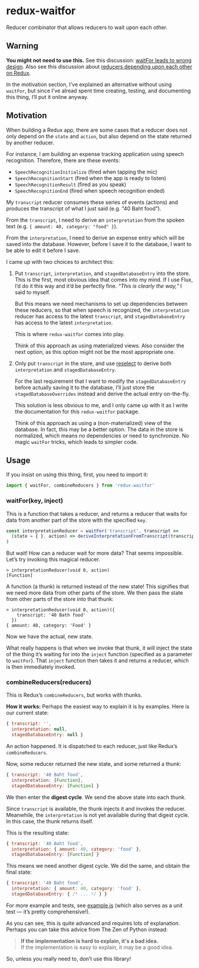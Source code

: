 
redux-waitfor
=============

Reducer combinator that allows reducers to wait upon each other.


Warning
-------

__You might not need to use this.__
See this discussion: [waitFor leads to wrong design](https://github.com/facebook/flux/issues/209).
Also see this discussion about [reducers depending upon each other on Redux](https://gist.github.com/gaearon/d77ca812015c0356654f#gistcomment-1466314).

In the motivation section, I’ve explained an alternative without using `waitFor`,
but since I’ve alread spent time creating, testing, and documenting this thing,
I’ll put it online anyway.


Motivation
----------

When building a Redux app, there are some cases that a reducer does not only
depend on the `state` and `action`, but also depend on the state returned by
another reducer.

For instance, I am building an expense tracking application using speech
recognition. Therefore, there are these events:

- `SpeechRecognitionInitialize` (fired when tapping the mic)
- `SpeechRecognitionStart` (fired when the app is ready to listen)
- `SpeechRecognitionResult` (fired as you speak)
- `SpeechRecognitionEnd` (fired when speech recognition ended)

My `transcript` reducer consumes these series of events (actions) and produces
the transcript of what I just said (e.g. “40 Baht food”).

From the `transcript`, I need to derive an `interpretation` from the spoken text
(e.g. `{ amount: 40, category: "food" }`).

From the `interpretation`, I need to derive an expense entry which will be saved
into the database.
However, before I save it to the database, I want to be able to edit it before I save.

I came up with two choices to architect this:

1. Put `transcript`, `interpretation`, and `stagedDatabaseEntry` into the store.
   This is the first, most obvious idea that comes into my mind.
   If I use Flux, I’d do it this way and it’d be perfectly fine.
   _“This is clearly the way,”_ I said to myself.

   But this means we need mechanisms to set up dependencies between these reducers,
   so that when speech is recognized, the `interpretation` reducer has access
   to the latest `transcript`, and `stagedDatabaseEntry` has access to the
   latest `interpretation`.

   This is where `redux-waitfor` comes into play.

   Think of this approach as using materialized views.
   Also consider the next option, as this option might not be the most appropriate one.

2. Only put `transcript` in the store, and use [reselect](https://github.com/rackt/reselect)
   to derive both `interpretation` and `stagedDatabaseEntry`.

   For the last requirement that I want to modify the `stagedDatabaseEntry` before
   actually saving it to the database, I’ll just store the `stagedDatabaseOverrides`
   instead and derive the actual entry on-the-fly.

   This solution is less obvious to me, and I only came up with it as I write
   the documentation for this `redux-waitfor` package.

   Think of this approach as using a (non-materialized) view of the database.
   In fact, this may be a better option.
   The data in the store is normalized, which means no dependencies or need to synchronize.
   No magic `waitFor` tricks, which leads to simpler code.


Usage
-----

If you insist on using this thing, first, you need to import it:

```js
import { waitFor, combineReducers } from 'redux-waitfor'
```

### waitFor(key, inject)

This is a function that takes a reducer, and returns a reducer that waits for
data from another part of the store with the specified `key`.

```js
const interpretationReducer = waitFor('transcript', transcript =>
  (state = { }, action) => deriveInterpretationFromTranscript(transcript)
)
```

But wait! How can a reducer wait for more data? That seems impossible.
Let’s try invoking this magical reducer.

```
> interpretationReducer(void 0, action)
[Function]
```

A function (a thunk) is returned instead of the new state!
This signifies that we need more data from other parts of the store.
We then pass the state from other parts of the store into that thunk:

```
> interpretationReducer(void 0, action)({
    transcript: '40 Bath food'
  })
{ amount: 40, category: 'Food' }
```

Now we have the actual, new state.

What really happens is that when we invoke that thunk, it will inject
the state of the thing it’s waiting for into the `inject` function
(specified as a parameter to `waitFor`).
That `inject` function then takes it and returns a reducer,
which is then immediately invoked.


### combineReducers(reducers)

This is Redux’s `combineReducers`, but works with thunks.

__How it works:__ Perhaps the easiest way to explain it is by examples.
Here is our current state:

```js
{ transcript: '',
  interpretation: null,
  stagedDatabaseEntry: null }
```

An action happened. It is dispatched to each reducer, just like Redux’s `combineReducers`.

Now, some reducer returned the new state, and some returned a thunk:

```js
{ transcript: '40 Baht food',
  interpretation: [Function],
  stagedDatabaseEntry: [Function] }
```

We then enter the __digest cycle__. We send the above state into each thunk.

Since `transcript` is available, the thunk injects it and invokes the reducer.
Meanwhile, the `interpretation` is not yet available during that digest cycle.
In this case, the thunk returns itself.

This is the resulting state:

```js
{ transcript: '40 Baht food',
  interpretation: { amount: 40, category: 'food' },
  stagedDatabaseEntry: [Function] }
```

This means we need another digest cycle.
We did the same, and obtain the final state:

```js
{ transcript: '40 Baht food',
  interpretation: { amount: 40, category: 'food' },
  stagedDatabaseEntry: { /* ... */ } }
```

For more example and tests, see [example.js](example.js) (which also serves as a unit test — it’s pretty comprehensive!).

As you can see, this is quite advanced and requires lots of explanation.
Perhaps you can take this advice from The Zen of Python instead:

> __If the implementation is hard to explain, it's a bad idea.__<br />
> If the implementation is easy to explain, it may be a good idea.

So, unless you really need to, don’t use this library!

